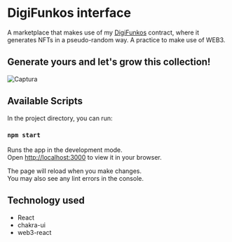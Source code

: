 # DigiFunkos interface
A marketplace that makes use of my [DigiFunkos](https://github.com/kevin-mm-dev/Digifunkos) contract, where it generates NFTs in a pseudo-random way.
A practice to make use of WEB3.

## Generate yours and let's grow this collection!
![Captura](https://user-images.githubusercontent.com/54743642/168684073-5db643e2-0910-4a3d-9f6a-155eb7e4a6d1.PNG)

## Available Scripts

In the project directory, you can run:

### `npm start`

Runs the app in the development mode.\
Open [http://localhost:3000](http://localhost:3000) to view it in your browser.

The page will reload when you make changes.\
You may also see any lint errors in the console.

## Technology used

- React
- chakra-ui
- web3-react
